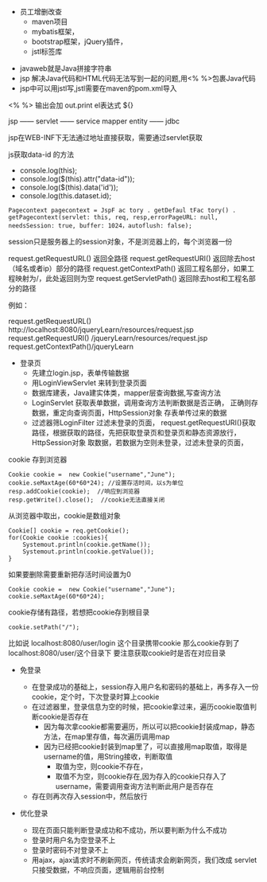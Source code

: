 + 员工增删改查
    - maven项目
    - mybatis框架，
    - bootstrap框架，jQuery插件，
    - jstl标签库
- javaweb就是Java拼接字符串
- jsp 解决Java代码和HTML代码无法写到一起的问题,用<% %>包裹Java代码
- jsp中可以用jstl写,jstl需要在maven的pom.xml导入

<%  %> 输出会加 out.print
el表达式 ${}

jsp —— servlet —— service mapper entity —— jdbc 

jsp在WEB-INF下无法通过地址直接获取，需要通过servlet获取

js获取data-id 的方法
- console.log(this);
- console.log($(this).attr("data-id"));
- console.log($(this).data('id'));
- console.log(this.dataset.id);

```
Pagecontext pagecontext = JspF ac tory . getDefaul tFac tory() . getPagecontext(servlet: this, req, resp,errorPageURL: null, needsSession: true, buffer: 1024，autoflush: false);

```
session只是服务器上的session对象，不是浏览器上的，每个浏览器一份

request.getRequestURL() 返回全路径
request.getRequestURI() 返回除去host（域名或者ip）部分的路径
request.getContextPath() 返回工程名部分，如果工程映射为/，此处返回则为空
request.getServletPath() 返回除去host和工程名部分的路径
 
 
例如：
 
request.getRequestURL() http://localhost:8080/jqueryLearn/resources/request.jsp 
request.getRequestURI() /jqueryLearn/resources/request.jsp
request.getContextPath()/jqueryLearn 

+ 登录页
    - 先建立login.jsp，表单传输数据
    - 用LoginViewServlet 来转到登录页面
    - 数据库建表，Java建实体类，mapper层查询数据,写查询方法
    - LoginServlet 获取表单数据，调用查询方法判断数据是否正确，
    正确则存数据，重定向查询页面，HttpSession对象 存表单传过来的数据
    - 过滤器筛LoginFilter 过滤未登录的页面，
    request.getRequestURI()获取路径，根据获取的路径，先把获取登录页和登录页和静态资源放行，
    HttpSession对象 取数据，若数据为空则未登录，过滤未登录的页面，

cookie 存到浏览器
```
Cookie cookie =  new Cookie("username","June");
cookie.seMaxtAge(60*60*24); //设置存活时间，以s为单位
resp.addCookie(cookie);  //响应到浏览器
resp.getWrite().close();  //cookie无法直接关闭
```
从浏览器中取出，cookie是数组对象
```
Cookie[] cookie = req.getCookie();
for(Cookie cookie :cookies){
    Systemout.println(cookie.getName());
    Systemout.println(cookie.getValue());
}
```
如果要删除需要重新把存活时间设置为0
```
Cookie cookie =  new Cookie("username","June");
cookie.seMaxtAge(60*60*24); 
```
cookie存储有路径，若想把cookie存到根目录
```
cookie.setPath("/");
```
比如说
 localhost:8080/user/login 这个目录携带cookie
 那么cookie存到了localhost:8080/user/这个目录下
 要注意获取cookie时是否在对应目录

+ 免登录
    - 在登录成功的基础上，session存入用户名和密码的基础上，再多存入一份cookie，定个时，下次登录时算上cookie
    - 在过滤器里，登录信息为空的时候，把cookie拿过来，遍历cookie取值判断cookie是否存在
        - 因为每次拿cookie都需要遍历，所以可以把cookie封装成map，静态方法，在map里存值，每次遍历调用map
        - 因为已经把cookie封装到map里了，可以直接用map取值，取得是username的值，用String接收，判断取值
            - 取值为空，则cookie不存在，
            - 取值不为空，则cookie存在,因为存入的cookie只存入了username，需要调用查询方法判断此用户是否存在
    - 存在则再次存入session中，然后放行

+ 优化登录
    - 现在页面只能判断登录成功和不成功，所以要判断为什么不成功
    - 登录时用户名为空登录不上
    - 登录时密码不对登录不上
    - 用ajax，ajax请求时不刷新网页，传统请求会刷新网页，我们改成
    servlet只接受数据，不响应页面，逻辑用前台控制









